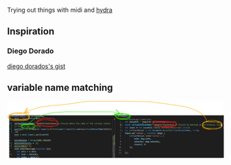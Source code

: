 Trying out things with midi and [hydra](https://hydra.ojack.xyz/)

## Inspiration

### Diego Dorado

[diego dorados's gist](https://gist.github.com/diegodorado/dba8791968893b2d321b744b7fb07908)


## variable name matching

![port and or device name matching](./images/port-device-name-matching.png)